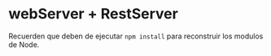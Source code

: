 # webServer + RestServer

Recuerden que deben de ejecutar ```npm install``` para reconstruir los modulos de Node.